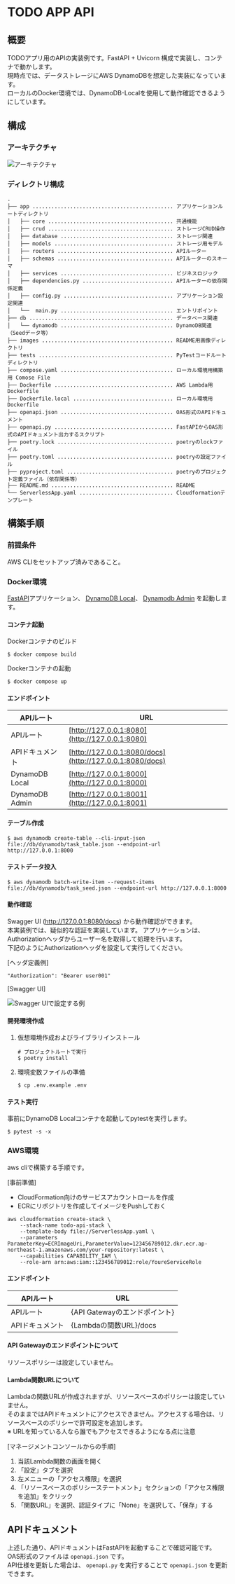 # TODO APP API

## 概要

TODOアプリ用のAPIの実装例です。FastAPI + Uvicorn 構成で実装し、コンテナで動かします。  
現時点では、データストレージにAWS DynamoDBを想定した実装になっています。  
ローカルのDocker環境では、DynamoDB-Localを使用して動作確認できるようにしています。

## 構成

### アーキテクチャ

![アーキテクチャ](/images/Architecture.png)

### ディレクトリ構成

```
.
├── app ............................................. アプリケーションルートディレクトリ
│   ├── core ........................................ 共通機能
│   ├── crud ........................................ ストレージCRUD操作
│   ├── database .................................... ストレージ関連
│   ├── models ...................................... ストレージ用モデル
│   ├── routers ..................................... APIルーター
│   ├── schemas ..................................... APIルーターのスキーマ
│   ├── services .................................... ビジネスロジック
│   ├── dependencies.py ............................. APIルーターの依存関係定義
│   ├── config.py ................................... アプリケーション設定関連
│   └──  main.py .................................... エントリポイント
├── db .............................................. データベース関連
│   └── dynamodb .................................... DynamoDB関連（Seedデータ等） 
├── images .......................................... README用画像ディレクトリ
├── tests ........................................... PyTestコードルートディレクトリ
├── compose.yaml .................................... ローカル環境用構築用 Comose File
├── Dockerfile ...................................... AWS Lambda用 Dockerfile
├── Dockerfile.local ................................ ローカル環境用 Dockerfile
├── openapi.json .................................... OAS形式のAPIドキュメント
├── openapi.py ...................................... FastAPIからOAS形式のAPIドキュメント出力するスクリプト
├── poetry.lock ..................................... poetryのlockファイル
├── poetry.toml ..................................... poetryの設定ファイル
├── pyproject.toml .................................. poetryのプロジェクト定義ファイル（依存関係等）
├── README.md ....................................... README
└── ServerlessApp.yaml .............................. Cloudformationテンプレート
```

## 構築手順

### 前提条件

AWS CLIをセットアップ済みであること。

### Docker環境

[FastAPI](https://fastapi.tiangolo.com/ja/)アプリケーション、
[DynamoDB Local](https://hub.docker.com/r/amazon/dynamodb-local)、
[Dynamodb Admin](https://github.com/aaronshaf/dynamodb-admin)
を起動します。

#### コンテナ起動

Dockerコンテナのビルド

```commandline
$ docker compose build
```

Dockerコンテナの起動

```commandline
$ docker compose up
```

#### エンドポイント

| APIルート         | URL                                                      |
|----------------|----------------------------------------------------------|
| APIルート         | [http://127.0.0.1:8080](http://127.0.0.1:8080)           |
| APIドキュメント      | [http://127.0.0.1:8080/docs](http://127.0.0.1:8080/docs) |
| DynamoDB Local | [http://127.0.0.1:8000](http://127.0.0.1:8000)           |
| DynamoDB Admin | [http://127.0.0.1:8001](http://127.0.0.1:8001)           |


#### テーブル作成

```commandline
$ aws dynamodb create-table --cli-input-json file://db/dynamodb/task_table.json --endpoint-url http://127.0.0.1:8000
```

#### テストデータ投入

```commandline
$ aws dynamodb batch-write-item --request-items file://db/dynamodb/task_seed.json --endpoint-url http://127.0.0.1:8000
```

#### 動作確認

Swagger UI (http://127.0.0.1:8080/docs) から動作確認ができます。  
本実装例では、疑似的な認証を実装しています。 アプリケーションは、Authorizationヘッダからユーザー名を取得して処理を行います。  
下記のようにAuthorizationヘッダを設定して実行してください。

[ヘッダ定義例]

```
"Authorization": "Bearer user001"
```

[Swagger UI]

![Swagger UIで設定する例](/images/SwaggerUI-Authorization.png)


#### 開発環境作成

1. 仮想環境作成およびライブラリインストール
   ```commandline
   # プロジェクトルートで実行
   $ poetry install
   ```
2. 環境変数ファイルの準備
   ```commandline
   $ cp .env.example .env
   ```

#### テスト実行

事前にDynamoDB Localコンテナを起動してpytestを実行します。

```
$ pytest -s -x
```

### AWS環境

aws cliで構築する手順です。

[事前準備]

* CloudFormation向けのサービスアカウントロールを作成
* ECRにリポジトリを作成してイメージをPushしておく

```commandline
aws cloudformation create-stack \
    --stack-name todo-api-stack \
    --template-body file://ServerlessApp.yaml \
    --parameters ParameterKey=ECRImageUri,ParameterValue=123456789012.dkr.ecr.ap-northeast-1.amazonaws.com/your-repository:latest \
    --capabilities CAPABILITY_IAM \
    --role-arn arn:aws:iam::123456789012:role/YoureServiceRole
```

#### エンドポイント

| APIルート         | URL                                                      |
|----------------|----------------------------------------------------------|
| APIルート         | {API Gatewayのエンドポイント}           |
| APIドキュメント      | {Lambdaの関数URL}/docs |


#### API Gatewayのエンドポイントについて

リソースポリシーは設定していません。

#### Lambda関数URLについて

Lambdaの関数URLが作成されますが、リソースベースのポリシーは設定していません。  
そのままではAPIドキュメントにアクセスできません。アクセスする場合は、リソースベースのポリシーで許可設定を追加します。  
※ URLを知っている人なら誰でもアクセスできるようになる点に注意

[マネージメントコンソールからの手順]

1. 当該Lambda関数の画面を開く
2. 「設定」タブを選択
3. 左メニューの「アクセス権限」を選択
4. 「リソースベースのポリシーステートメント」セクションの「アクセス権限を追加」をクリック
5. 「関数URL」を選択、認証タイプに「None」を選択して、「保存」する


## APIドキュメント

上述した通り、APIドキュメントはFastAPIを起動することで確認可能です。  
OAS形式のファイルは `openapi.json` です。  
API仕様を更新した場合は、 `openapi.py` を実行することで `openapi.json` を更新できます。  
